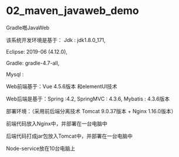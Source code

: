 # 02_maven_javaweb_demo
Gradle嘅JavaWeb

该系统开发环境是基于：
Jdk : jdk1.8.0_171,

Eclipse: 2019-06 (4.12.0),

Gradle: gradle-4.7-all,

Mysql : 

Web前端基于：Vue 4.5.6版本 和elementUI技术

Web后端是基于：Spring :4.2, SpringMVC : 4.3.6, Mybatis : 4.3.6版本

部署环境：（采用前后端分离技术 Tomcat 9.0.37版本 + Nginx 1.16.0版本）

前端代码放入Nginx中，并部署在一台电脑中

后端代码打成jar包放入Tomcat中，并部署在一台电脑中

Node-service放在10台电脑上
